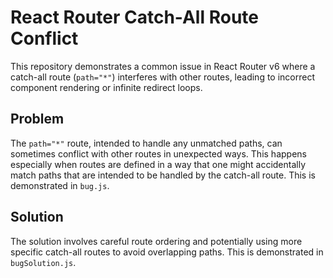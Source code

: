 # React Router Catch-All Route Conflict

This repository demonstrates a common issue in React Router v6 where a catch-all route (`path="*"`) interferes with other routes, leading to incorrect component rendering or infinite redirect loops.

## Problem

The `path="*"` route, intended to handle any unmatched paths, can sometimes conflict with other routes in unexpected ways. This happens especially when routes are defined in a way that one might accidentally match paths that are intended to be handled by the catch-all route.  This is demonstrated in `bug.js`.

## Solution

The solution involves careful route ordering and potentially using more specific catch-all routes to avoid overlapping paths.  This is demonstrated in `bugSolution.js`.